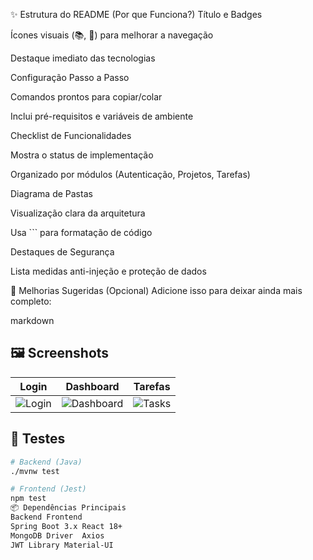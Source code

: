 ✨ Estrutura do README (Por que Funciona?)
Título e Badges

Ícones visuais (📚, 🚀) para melhorar a navegação

Destaque imediato das tecnologias

Configuração Passo a Passo

Comandos prontos para copiar/colar

Inclui pré-requisitos e variáveis de ambiente

Checklist de Funcionalidades

Mostra o status de implementação

Organizado por módulos (Autenticação, Projetos, Tarefas)

Diagrama de Pastas

Visualização clara da arquitetura

Usa ``` para formatação de código

Destaques de Segurança

Lista medidas anti-injeção e proteção de dados

🎨 Melhorias Sugeridas (Opcional)
Adicione isso para deixar ainda mais completo:

markdown
## 🖼️ Screenshots
| Login | Dashboard | Tarefas |
|-------|-----------|---------|
| ![Login](img/login.png) | ![Dashboard](img/dashboard.png) | ![Tasks](img/tasks.png) |

## 🧪 Testes
```bash
# Backend (Java)
./mvnw test

# Frontend (Jest)
npm test
📦 Dependências Principais
Backend	Frontend
Spring Boot 3.x	React 18+
MongoDB Driver	Axios
JWT Library	Material-UI
